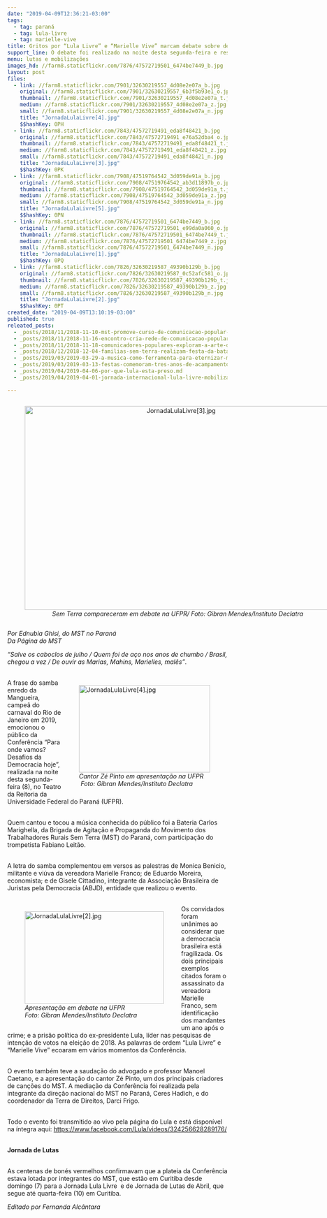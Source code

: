 ```yaml
---
date: "2019-04-09T12:36:21-03:00"
tags:
  - tag: paraná
  - tag: lula-livre
  - tag: marielle-vive
title: Gritos por “Lula Livre” e “Marielle Vive” marcam debate sobre democracia no Teatro da Reitoria da UFPR
support_line: O debate foi realizado na noite desta segunda-feira e ressaltou as lutas por justiça com samba da Mangueira
menu: lutas e mobilizações
images_hd: //farm8.staticflickr.com/7876/47572719501_6474be7449_b.jpg
layout: post
files:
  - link: //farm8.staticflickr.com/7901/32630219557_4d08e2e07a_b.jpg
    original: //farm8.staticflickr.com/7901/32630219557_6b3f5b93e1_o.jpg
    thumbnail: //farm8.staticflickr.com/7901/32630219557_4d08e2e07a_t.jpg
    medium: //farm8.staticflickr.com/7901/32630219557_4d08e2e07a_z.jpg
    small: //farm8.staticflickr.com/7901/32630219557_4d08e2e07a_n.jpg
    title: "JornadaLulaLivre[4].jpg"
    $$hashKey: 0PH
  - link: //farm8.staticflickr.com/7843/47572719491_eda8f48421_b.jpg
    original: //farm8.staticflickr.com/7843/47572719491_e76a52dba4_o.jpg
    thumbnail: //farm8.staticflickr.com/7843/47572719491_eda8f48421_t.jpg
    medium: //farm8.staticflickr.com/7843/47572719491_eda8f48421_z.jpg
    small: //farm8.staticflickr.com/7843/47572719491_eda8f48421_n.jpg
    title: "JornadaLulaLivre[3].jpg"
    $$hashKey: 0PK
  - link: //farm8.staticflickr.com/7908/47519764542_3d059de91a_b.jpg
    original: //farm8.staticflickr.com/7908/47519764542_ab3d11897b_o.jpg
    thumbnail: //farm8.staticflickr.com/7908/47519764542_3d059de91a_t.jpg
    medium: //farm8.staticflickr.com/7908/47519764542_3d059de91a_z.jpg
    small: //farm8.staticflickr.com/7908/47519764542_3d059de91a_n.jpg
    title: "JornadaLulaLivre[5].jpg"
    $$hashKey: 0PN
  - link: //farm8.staticflickr.com/7876/47572719501_6474be7449_b.jpg
    original: //farm8.staticflickr.com/7876/47572719501_e99da0a060_o.jpg
    thumbnail: //farm8.staticflickr.com/7876/47572719501_6474be7449_t.jpg
    medium: //farm8.staticflickr.com/7876/47572719501_6474be7449_z.jpg
    small: //farm8.staticflickr.com/7876/47572719501_6474be7449_n.jpg
    title: "JornadaLulaLivre[1].jpg"
    $$hashKey: 0PQ
  - link: //farm8.staticflickr.com/7826/32630219587_49390b129b_b.jpg
    original: //farm8.staticflickr.com/7826/32630219587_0c52afc581_o.jpg
    thumbnail: //farm8.staticflickr.com/7826/32630219587_49390b129b_t.jpg
    medium: //farm8.staticflickr.com/7826/32630219587_49390b129b_z.jpg
    small: //farm8.staticflickr.com/7826/32630219587_49390b129b_n.jpg
    title: "JornadaLulaLivre[2].jpg"
    $$hashKey: 0PT
created_date: "2019-04-09T13:10:19-03:00"
published: true
releated_posts:
  - _posts/2018/11/2018-11-10-mst-promove-curso-de-comunicacao-popular-em-curitiba.md
  - _posts/2018/11/2018-11-16-encontro-cria-rede-de-comunicacao-popular-no-parana.md
  - _posts/2018/11/2018-11-18-comunicadores-populares-exploram-a-arte-da-poesia.md
  - _posts/2018/12/2018-12-04-familias-sem-terra-realizam-festa-da-batata-doce-e-da-reforma-agraria-em-londrina-pr.md
  - _posts/2019/03/2019-03-29-a-musica-como-ferramenta-para-eternizar-momentos-da-historia.md
  - _posts/2019/03/2019-03-13-festas-comemoram-tres-anos-de-acampamentos-do-mst-em-quedas-do-iguacu.md
  - _posts/2019/04/2019-04-06-por-que-lula-esta-preso.md
  - _posts/2019/04/2019-04-01-jornada-internacional-lula-livre-mobiliza-acoes-no-brasil-e-no-mundo.md

---
```

<div style="text-align:center">
<figure class="image" style="display:inline-block"><img alt="JornadaLulaLivre[3].jpg" height="467" src="//farm8.staticflickr.com/7843/47572719491_eda8f48421_b.jpg" width="700" />
<figcaption><em>Sem Terra compareceram em debate na UFPR/ Foto: Gibran Mendes/Instituto Declatra</em></figcaption>
</figure>
</div>

<p><em>Por Ednubia Ghisi, do MST no Paran&aacute;<br />
Da P&aacute;gina do MST</em></p>

<p><em>&ldquo;Salve os caboclos de julho / Quem foi de a&ccedil;o nos anos de chumbo / Brasil, chegou a vez / De ouvir as Marias, Mahins, Marielles, mal&ecirc;s&rdquo;</em>.<br />
&nbsp;</p>

<figure class="image" style="float:right"><img alt="JornadaLulaLivre[4].jpg" height="200" src="//farm8.staticflickr.com/7901/32630219557_4d08e2e07a_b.jpg" width="300" />
<figcaption><em>Cantor Z&eacute; Pinto em apresenta&ccedil;&atilde;o na UFPR<br />
&nbsp;Foto: Gibran Mendes/Instituto Declatra</em></figcaption>
</figure>

<p>A frase do samba enredo da Mangueira, campe&atilde; do carnaval do Rio de Janeiro em 2019, emocionou o p&uacute;blico da Confer&ecirc;ncia &ldquo;Para onde vamos? Desafios da Democracia hoje&rdquo;, realizada na noite desta segunda-feira (8), no Teatro da Reitoria da Universidade Federal do Paran&aacute; (UFPR).</p>

<p><br />
Quem cantou e tocou a m&uacute;sica conhecida do p&uacute;blico foi a Bateria Carlos Marighella, da Brigada de Agita&ccedil;&atilde;o e Propaganda do Movimento dos Trabalhadores Rurais Sem Terra (MST) do Paran&aacute;, com participa&ccedil;&atilde;o do trompetista Fabiano Leit&atilde;o.<br />
&nbsp;</p>

<p>A letra do samba complementou em versos as palestras de Monica Benicio, militante e vi&uacute;va da vereadora Marielle Franco; de Eduardo Moreira, economista; e de Gisele Cittadino, integrante da Associa&ccedil;&atilde;o Brasileira de Juristas pela Democracia (ABJD), entidade que realizou o evento.<br />
&nbsp;</p>

<figure class="image" style="float:left"><img alt="JornadaLulaLivre[2].jpg" height="212" src="//farm8.staticflickr.com/7826/32630219587_49390b129b_b.jpg" width="318" />
<figcaption><em>Apresenta&ccedil;&atilde;o em debate na UFPR<br />
Foto: Gibran Mendes/Instituto Declatra</em></figcaption>
</figure>

<p>Os convidados foram un&acirc;nimes ao considerar que a democracia brasileira est&aacute; fragilizada. Os dois principais exemplos citados foram o assassinato da vereadora Marielle Franco, sem identifica&ccedil;&atilde;o dos mandantes um ano ap&oacute;s o crime; e a pris&atilde;o pol&iacute;tica do ex-presidente Lula, l&iacute;der nas pesquisas de inten&ccedil;&atilde;o de votos na elei&ccedil;&atilde;o de 2018. As palavras de ordem &ldquo;Lula Livre&rdquo; e &ldquo;Marielle Vive&rdquo; ecoaram em v&aacute;rios momentos da Confer&ecirc;ncia.<br />
&nbsp;</p>

<p>O evento tamb&eacute;m teve a sauda&ccedil;&atilde;o do advogado e professor Manoel Caetano, e a apresenta&ccedil;&atilde;o do cantor Z&eacute; Pinto, um dos principais criadores de can&ccedil;&otilde;es do MST. A media&ccedil;&atilde;o da Confer&ecirc;ncia foi realizada pela integrante da dire&ccedil;&atilde;o nacional do MST no Paran&aacute;, Ceres Hadich, e do coordenador da Terra de Direitos, Darci Frigo.<br />
&nbsp;</p>

<p>Todo o evento foi transmitido ao vivo pela p&aacute;gina do Lula e est&aacute; dispon&iacute;vel na &iacute;ntegra aqui: <a href="https://www.facebook.com/Lula/videos/324256628289176/">https://www.facebook.com/Lula/videos/324256628289176/</a><br />
&nbsp;</p>

<p><strong>Jornada de Lutas</strong><br />
&nbsp;</p>

<p>As centenas de bon&eacute;s vermelhos confirmavam que a plateia da Confer&ecirc;ncia estava lotada por integrantes do MST, que est&atilde;o em Curitiba desde domingo (7) para a Jornada Lula Livre&nbsp; e de Jornada de Lutas de Abril, que segue at&eacute; quarta-feira (10) em Curitiba.</p>

<p><em>Editado por Fernanda Alc&acirc;ntara</em></p>
